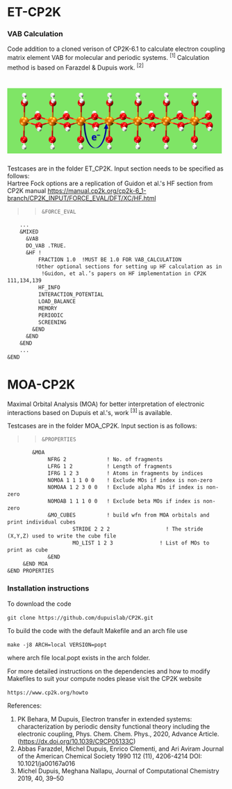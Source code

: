 # ET-CP2K 
### VAB Calculation

Code addition to a cloned verison of CP2K-6.1 to calculate electron coupling matrix element VAB for molecular and periodic systems. <sup>[1]</sup> Calculation method is based on Farazdel & Dupuis work. <sup>[2]<sup> 

# <img src="https://raw.githubusercontent.com/dupuislab/CP2K/master/ET_CP2K/images/Figure3.png" height=150>

Testcases are in the folder ET_CP2K. Input section needs to be specified as follows:<br />
Hartree Fock options are a replication of Guidon et al.'s HF section from CP2K manual https://manual.cp2k.org/cp2k-6_1-branch/CP2K_INPUT/FORCE_EVAL/DFT/XC/HF.html

>
>>     &FORCE_EVAL
        ...
        &MIXED
          &VAB
          DO_VAB .TRUE.
          &HF !
              FRACTION 1.0  !MUST BE 1.0 FOR VAB_CALCULATION
      	     !Other optional sections for setting up HF calculation as in
        	   !Guidon, et al.’s papers on HF implementation in CP2K  111,134,139
              HF_INFO
              INTERACTION_POTENTIAL
              LOAD_BALANCE
              MEMORY
              PERIODIC
              SCREENING 
            &END
          &END
        &END
        ...
    &END

# MOA-CP2K

Maximal Orbital Analysis (MOA) for better interpretation of electronic interactions based on Dupuis et al.'s, work <sup> [3] </sup> is available.

Testcases are in the folder MOA_CP2K. Input section is as follows:<br />

> 
>>     &PROPERTIES
            &MOA
                 NFRG 2             ! No. of fragments
                 LFRG 1 2           ! Length of fragments 
                 IFRG 1 2 3         ! Atoms in fragments by indices 
                 NOMOA 1 1 1 0 0    ! Exclude MOs if index is non-zero
                 NOMOAA 1 2 3 0 0   ! Exclude alpha MOs if index is non-zero
                 NOMOAB 1 1 1 0 0   ! Exclude beta MOs if index is non-zero
                 &MO_CUBES          ! build wfn from MOA orbitals and print individual cubes                             
                         STRIDE 2 2 2                  ! The stride (X,Y,Z) used to write the cube file
                         MO_LIST 1 2 3               ! List of MOs to print as cube
                 &END
         &END MOA
    &END PROPERTIES

### Installation instructions
To download the code
 
`git clone https://github.com/dupuislab/CP2K.git`

To build the code with the default Makefile and an arch file use 

`make -j8 ARCH=local VERSION=popt`

where arch file local.popt exists in the arch folder. 

For more detailed instructions on the dependencies and how to modify Makefiles to suit your compute nodes please visit the CP2K website

`https://www.cp2k.org/howto`

References:

1. PK Behara, M Dupuis, Electron transfer in extended systems: characterization by periodic density functional theory including the electronic coupling, Phys. Chem. Chem. Phys., 2020, Advance Article.(https://dx.doi.org/10.1039/C9CP05133C)
2.    Abbas Farazdel, Michel Dupuis, Enrico Clementi, and Ari Aviram Journal of the American Chemical Society 1990 112 (11), 4206-4214 DOI: 10.1021/ja00167a016
3.    Michel Dupuis, Meghana Nallapu, Journal of Computational Chemistry 2019, 40, 39–50

